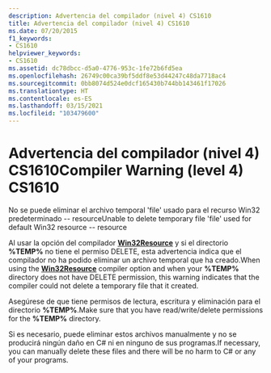 ```yaml
---
description: Advertencia del compilador (nivel 4) CS1610
title: Advertencia del compilador (nivel 4) CS1610
ms.date: 07/20/2015
f1_keywords:
- CS1610
helpviewer_keywords:
- CS1610
ms.assetid: dc78dbcc-d5a0-4776-953c-1fe72b6fd5ea
ms.openlocfilehash: 26749c00ca39bf5ddf8e53d44247c48da7718ac4
ms.sourcegitcommit: 0bb8074d524e0dcf165430b744bb143461f17026
ms.translationtype: HT
ms.contentlocale: es-ES
ms.lasthandoff: 03/15/2021
ms.locfileid: "103479600"
---
```

# <a name="compiler-warning-level-4-cs1610"></a><span data-ttu-id="b4812-103">Advertencia del compilador (nivel 4) CS1610</span><span class="sxs-lookup"><span data-stu-id="b4812-103">Compiler Warning (level 4) CS1610</span></span>

<span data-ttu-id="b4812-104">No se puede eliminar el archivo temporal 'file' usado para el recurso Win32 predeterminado -- resource</span><span class="sxs-lookup"><span data-stu-id="b4812-104">Unable to delete temporary file 'file' used for default Win32 resource -- resource</span></span>  
  
 <span data-ttu-id="b4812-105">Al usar la opción del compilador [**Win32Resource**](../compiler-options/resources.md#win32resource) y si el directorio **%TEMP%** no tiene el permiso DELETE, esta advertencia indica que el compilador no ha podido eliminar un archivo temporal que ha creado.</span><span class="sxs-lookup"><span data-stu-id="b4812-105">When using the [**Win32Resource**](../compiler-options/resources.md#win32resource) compiler option and when your **%TEMP%** directory does not have DELETE permission, this warning indicates that the compiler could not delete a temporary file that it created.</span></span>  
  
 <span data-ttu-id="b4812-106">Asegúrese de que tiene permisos de lectura, escritura y eliminación para el directorio **%TEMP%**.</span><span class="sxs-lookup"><span data-stu-id="b4812-106">Make sure that you have read/write/delete permissions for the **%TEMP%** directory.</span></span>  
  
 <span data-ttu-id="b4812-107">Si es necesario, puede eliminar estos archivos manualmente y no se producirá ningún daño en C# ni en ninguno de sus programas.</span><span class="sxs-lookup"><span data-stu-id="b4812-107">If necessary, you can manually delete these files and there will be no harm to C# or any of your programs.</span></span>

